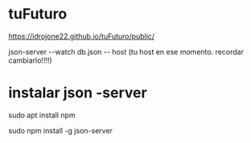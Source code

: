 # tuFuturo

https://idrojone22.github.io/tuFuturo/public/

json-server --watch db.json -- host (tu host en ese momento. recordar cambiarlo!!!!)

instalar json -server
=====================

sudo apt install npm

sudo npm install -g json-server

